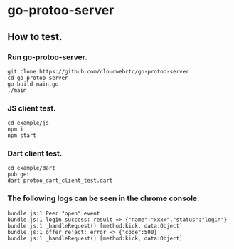# go-protoo-server

## How to test.
### Run go-protoo-server.
```
git clone https://github.com/cloudwebrtc/go-protoo-server
cd go-protoo-server
go build main.go
./main
```
### JS client test.
```
cd example/js
npm i
npm start
```
### Dart client test.
```
cd example/dart
pub get
dart protoo_dart_client_test.dart
```
### The following logs can be seen in the chrome console.
```
bundle.js:1 Peer "open" event
bundle.js:1 login success: result => {"name":"xxxx","status":"login"}
bundle.js:1 _handleRequest() [method:kick, data:Object]
bundle.js:1 offer reject: error => {"code":500}
bundle.js:1 _handleRequest() [method:kick, data:Object]
```
